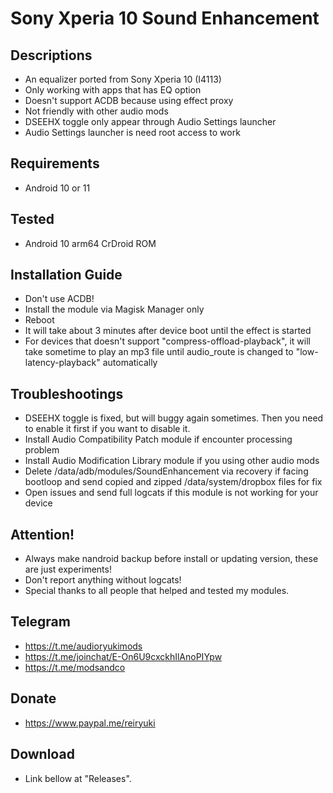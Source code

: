 # Sony Xperia 10 Sound Enhancement

## Descriptions
- An equalizer ported from Sony Xperia 10 (I4113)
- Only working with apps that has EQ option
- Doesn't support ACDB because using effect proxy
- Not friendly with other audio mods
- DSEEHX toggle only appear through Audio Settings launcher
- Audio Settings launcher is need root access to work

## Requirements
- Android 10 or 11

## Tested
- Android 10 arm64 CrDroid ROM

## Installation Guide
- Don't use ACDB!
- Install the module via Magisk Manager only
- Reboot
- It will take about 3 minutes after device boot until the effect is started
- For devices that doesn't support "compress-offload-playback", it will take sometime to play an mp3 file until audio_route is changed to "low-latency-playback" automatically

## Troubleshootings
- DSEEHX toggle is fixed, but will buggy again sometimes. Then you need to enable it first if you want to disable it.
- Install Audio Compatibility Patch module if encounter processing problem
- Install Audio Modification Library module if you using other audio mods
- Delete /data/adb/modules/SoundEnhancement via recovery if facing bootloop and send copied and zipped /data/system/dropbox files for fix
- Open issues and send full logcats if this module is not working for your device

## Attention!
- Always make nandroid backup before install or updating version, these are just experiments!
- Don't report anything without logcats!
- Special thanks to all people that helped and tested my modules.

## Telegram
- https://t.me/audioryukimods
- https://t.me/joinchat/E-On6U9cxckhIlAnoPIYpw
- https://t.me/modsandco

## Donate
- https://www.paypal.me/reiryuki

## Download
- Link bellow at "Releases".
